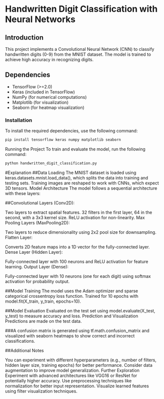 # Handwritten Digit Classification with Neural Networks

## Introduction
This project implements a Convolutional Neural Network (CNN) to classify handwritten digits (0-9) from the MNIST dataset. The model is trained to achieve high accuracy in recognizing digits.

## Dependencies
- TensorFlow (>=2.0)
- Keras (included in TensorFlow)
- NumPy (for numerical computations)
- Matplotlib (for visualization)
- Seaborn (for heatmap visualization)

### Installation
To install the required dependencies, use the following command:
```bash
pip install tensorflow keras numpy matplotlib seaborn
```

Running the Project
To train and evaluate the model, run the following command:
```bash
python handwritten_digit_classification.py
```


#Explanation
##Data Loading
The MNIST dataset is loaded using keras.datasets.mnist.load_data(), which splits the data into training and testing sets.
Training images are reshaped to work with CNNs, which expect 3D tensors.
Model Architecture
The model follows a sequential architecture with these layers:

##Convolutional Layers (Conv2D):

Two layers to extract spatial features.
32 filters in the first layer, 64 in the second, with a 3x3 kernel size.
ReLU activation for non-linearity.
Max Pooling Layers (MaxPooling2D):

Two layers to reduce dimensionality using 2x2 pool size for downsampling.
Flatten Layer:

Converts 2D feature maps into a 1D vector for the fully-connected layer.
Dense Layer (Hidden Layer):

Fully-connected layer with 100 neurons and ReLU activation for feature learning.
Output Layer (Dense):

Fully-connected layer with 10 neurons (one for each digit) using softmax activation for probability output.


##Model Training
The model uses the Adam optimizer and sparse categorical crossentropy loss function.
Trained for 10 epochs with model.fit(X_train, y_train, epochs=10).


##Model Evaluation
Evaluated on the test set using model.evaluate(X_test, y_test) to measure accuracy and loss.
Prediction and Visualization
Predictions are made on the test data.

###A confusion matrix is generated using tf.math.confusion_matrix and visualized with seaborn heatmaps to show correct and incorrect classifications.

##Additional Notes

You can experiment with different hyperparameters (e.g., number of filters, hidden layer size, training epochs) for better performance.
Consider data augmentation to improve model generalization.
Further Exploration
Experiment with advanced architectures like VGG16 or ResNet for potentially higher accuracy.
Use preprocessing techniques like normalization for better input representation.
Visualize learned features using filter visualization techniques.

